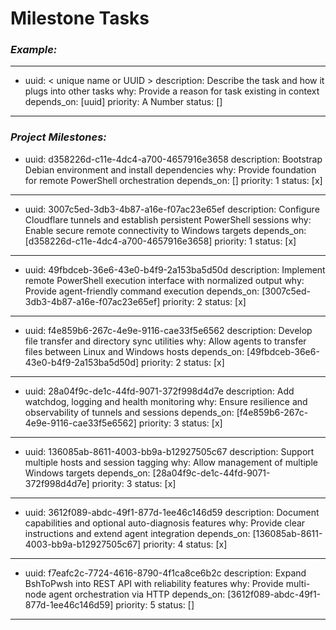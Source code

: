 # Milestone Tasks
### ***Example:***
---
- uuid: < unique name or UUID >
  description: Describe the task and how it plugs into other tasks
  why: Provide a reason for task existing in context
  depends_on: [uuid]
  priority: A Number
  status: []
---

### ***Project Milestones:***
- uuid: d358226d-c11e-4dc4-a700-4657916e3658
  description: Bootstrap Debian environment and install dependencies
  why: Provide foundation for remote PowerShell orchestration
  depends_on: []
  priority: 1
  status: [x]
---
- uuid: 3007c5ed-3db3-4b87-a16e-f07ac23e65ef
  description: Configure Cloudflare tunnels and establish persistent PowerShell sessions
  why: Enable secure remote connectivity to Windows targets
  depends_on: [d358226d-c11e-4dc4-a700-4657916e3658]
  priority: 1
  status: [x]
---
- uuid: 49fbdceb-36e6-43e0-b4f9-2a153ba5d50d
  description: Implement remote PowerShell execution interface with normalized output
  why: Provide agent-friendly command execution
  depends_on: [3007c5ed-3db3-4b87-a16e-f07ac23e65ef]
  priority: 2
  status: [x]
---
- uuid: f4e859b6-267c-4e9e-9116-cae33f5e6562
  description: Develop file transfer and directory sync utilities
  why: Allow agents to transfer files between Linux and Windows hosts
  depends_on: [49fbdceb-36e6-43e0-b4f9-2a153ba5d50d]
  priority: 2
  status: [x]
---
- uuid: 28a04f9c-de1c-44fd-9071-372f998d4d7e
  description: Add watchdog, logging and health monitoring
  why: Ensure resilience and observability of tunnels and sessions
  depends_on: [f4e859b6-267c-4e9e-9116-cae33f5e6562]
  priority: 3
  status: [x]
---
- uuid: 136085ab-8611-4003-bb9a-b12927505c67
  description: Support multiple hosts and session tagging
  why: Allow management of multiple Windows targets
  depends_on: [28a04f9c-de1c-44fd-9071-372f998d4d7e]
  priority: 3
  status: [x]
---
- uuid: 3612f089-abdc-49f1-877d-1ee46c146d59
  description: Document capabilities and optional auto-diagnosis features
  why: Provide clear instructions and extend agent integration
  depends_on: [136085ab-8611-4003-bb9a-b12927505c67]
  priority: 4
  status: [x]
---
- uuid: f7eafc2c-7724-4616-8790-4f1ca8ce6b2c
  description: Expand BshToPwsh into REST API with reliability features
  why: Provide multi-node agent orchestration via HTTP
  depends_on: [3612f089-abdc-49f1-877d-1ee46c146d59]
  priority: 5
  status: []
---
